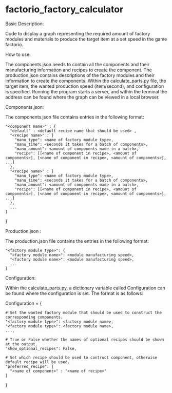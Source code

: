 # factorio_factory_calculator

Basic Description:

Code to display a graph representing the required amount of factory modules and materials to produce the target item at a set speed in the game factorio.

How to use:

The components.json needs to contain all the components and their manufacturing information and recipes to create the component. The production.json contains descriptions of the factory modules and their information to create the components. Within the calculate_parts.py file, the target item, the wanted production speed (item/second), and configuration is specified. Running the program starts a server, and within the terminal the address can be found where the graph can be viewed in a local browser. 

Components.json:

The components.json file contains entries in the following format:

    "<component name>" : {
      "default" : <default recipe name that should be used> ,
      "<recipe name>" : }
        "manu_type": <name of factory module type>,
        "manu_time": <seconds it takes for a batch of components>,
        "manu_amount": <amount of components made in a batch>,
        "recipe": [[<name of component in recipe>, <amount of components>], [<name of component in recipe>, <amount of components>], ...]
      },
      "<recipe name>" : }
        "manu_type": <name of factory module type>,
        "manu_time": <seconds it takes for a batch of components>,
        "manu_amount": <amount of components made in a batch>,
        "recipe": [[<name of component in recipe>, <amount of components>], [<name of component in recipe>, <amount of components>], ...]
      },
      ...
    }
  
}
  
Production.json :

The production.json file contains the entries in the following format:

    "<factory module type>": {
      "<factory module name>": <module manufacturing speed>,
      "<factory module name>": <module manufacturing speed>,
      ...
    }
  
 Configuration:
 
 Within the calculate_parts.py, a dictionary variable called Configuration can be found where the configuration is set. The format is as follows:
 
 Configuration = {
  
    # Set the wanted factory module that should be used to construct the corresponding components.    
    "<factory module type>": <factory module name>, 
    "<factory module type>": <factory module name>,
    ...,
    
    # True or False whether the names of optional recipes should be shown at the output.
    "show_optional_recipes": False, 
    
    # Set which recipe should be used to contruct component, otherwise default recipe will be used.
    "preferred_recipe": {
      "<name of component>" : "<name of recipe>"
    }

}
